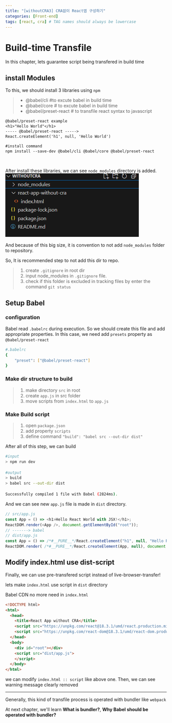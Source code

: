 ```yaml
---
title: "[withoutCRA3] CRA없이 React앱 구성하기"
categories: [Front-end]
tags: [react, cra] # TAG names should always be lowercase
---
```


# Build-time Transfile

In this chapter, lets guarantee script being transfered in build time

## install Modules
To this, we should install 3 libraries using `npm`
> - @babel/cli   #to excute babel in build time
> - @babel/core     # to excute babel in build time
> - @babel/preset-react      # to transfile react syntax to javascript

```
@babel/preset-react example
<h1>"Hello World"</h1>
----- @babel/preset-react ----->
React.createElement('h1', null, 'Hello World')
```

```shell
#install command
npm install --save-dev @babel/cli @babel/core @babel/preset-react
```
<br/>

After install these libraries, we can see `node_modules` directory is added.
![img](/images/withoutCRA3_img/afterNpm.png)

And because of this big size, it is convention to not add `node_modules` folder to repository.

So, It is recommended step to not add this dir to repo.
> 1. create `.gitignore` in root dir
> 2. input node_modules in `.gitignore` file.
> 3. check if this folder is excluded in tracking files by enter the command `git status`

## Setup Babel

### configuration
Babel read `.babelrc` during execution. So we should create this file and add appropriate properties. In this case, we need add `presets` property as  `@babel/preset-react`
```sh
#.babelrc
{
    "preset": ["@babel/preset-react"]
}
```

### Make dir structure to build
> 1. make directory `src` in root
> 2. create `app.js` in src folder
> 3. move scripts from `index.html` to `app.js`

### Make Build script
> 1. open `package.json`
> 2. add property `scripts`
> 3. define command `"build": "babel src --out-dir dist"`

After all of this step, we can build
```sh
#input
> npm run dev

#output
> build
> babel src --out-dir dist

Successfully compiled 1 file with Babel (2824ms).
```

And we can see new `app.js` file is made in `dist` directory.
```javascript
// src/app.js
const App = () => <h1>Hello React World with JSX!</h1>;
ReactDOM.render(<App />, document.getElementById("root"));
// -------> babel
// dist/app.js
const App = () => /*#__PURE__*/React.createElement("h1", null, "Hello React World with JSX!");
ReactDOM.render( /*#__PURE__*/React.createElement(App, null), document.getElementById("root"));
```

## Modify index.html use dist-script
Finally, we can use pre-transfered script instead of live-browser-transfer!

lets make `index.html` use script in `dist` directory

Babel CDN no more need in `index.html`

```html
<!DOCTYPE html>
<html>
  <head>
    <title>React App without CRA</title>
    <script src="https://unpkg.com/react@18.3.1/umd/react.production.min.js"></script>
    <script src="https://unpkg.com/react-dom@18.3.1/umd/react-dom.production.min.js"></script>
  </head>
  <body>
    <div id="root"></div>
    <script src="dist/app.js">
    </script>
  </body>
</html>
```
we can modify `index.html :: script` like above one. Then, we can see warning message clearly removed

---
Generally, this kind of transfile process is operated with bundler like `webpack`

At next chapter, we'll learn **What is bundler?**, **Why Babel should be operated with bundler?**


